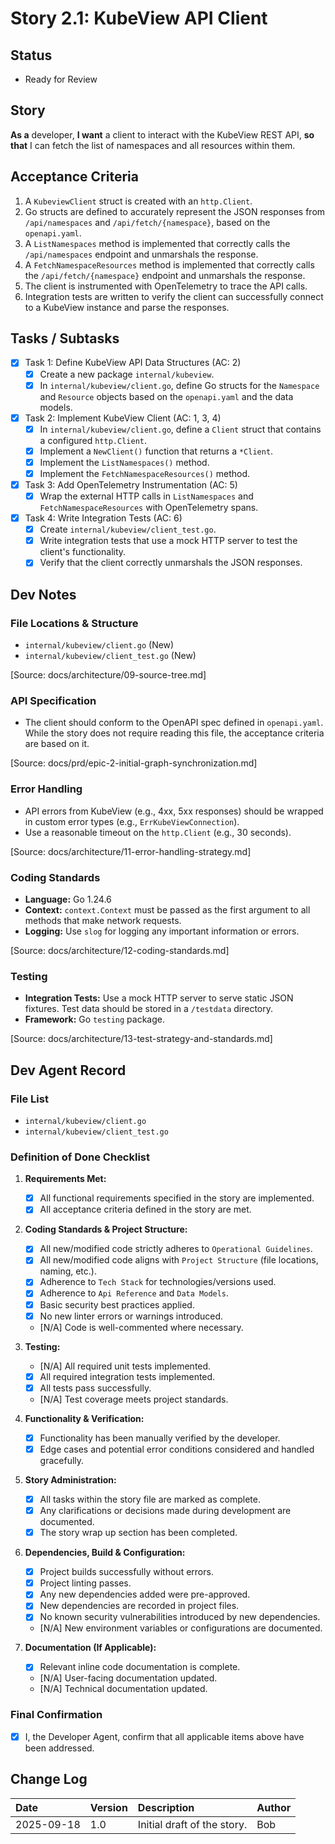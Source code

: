 # Story 2.1: KubeView API Client

## Status
- Ready for Review

## Story
**As a** developer,
**I want** a client to interact with the KubeView REST API,
**so that** I can fetch the list of namespaces and all resources within them.

## Acceptance Criteria
1. A `KubeviewClient` struct is created with an `http.Client`.
2. Go structs are defined to accurately represent the JSON responses from `/api/namespaces` and `/api/fetch/{namespace}`, based on the `openapi.yaml`.
3. A `ListNamespaces` method is implemented that correctly calls the `/api/namespaces` endpoint and unmarshals the response.
4. A `FetchNamespaceResources` method is implemented that correctly calls the `/api/fetch/{namespace}` endpoint and unmarshals the response.
5. The client is instrumented with OpenTelemetry to trace the API calls.
6. Integration tests are written to verify the client can successfully connect to a KubeView instance and parse the responses.

## Tasks / Subtasks
- [x] Task 1: Define KubeView API Data Structures (AC: 2)
  - [x] Create a new package `internal/kubeview`.
  - [x] In `internal/kubeview/client.go`, define Go structs for the `Namespace` and `Resource` objects based on the `openapi.yaml` and the data models.
- [x] Task 2: Implement KubeView Client (AC: 1, 3, 4)
  - [x] In `internal/kubeview/client.go`, define a `Client` struct that contains a configured `http.Client`.
  - [x] Implement a `NewClient()` function that returns a `*Client`.
  - [x] Implement the `ListNamespaces()` method.
  - [x] Implement the `FetchNamespaceResources()` method.
- [x] Task 3: Add OpenTelemetry Instrumentation (AC: 5)
  - [x] Wrap the external HTTP calls in `ListNamespaces` and `FetchNamespaceResources` with OpenTelemetry spans.
- [x] Task 4: Write Integration Tests (AC: 6)
  - [x] Create `internal/kubeview/client_test.go`.
  - [x] Write integration tests that use a mock HTTP server to test the client's functionality.
  - [x] Verify that the client correctly unmarshals the JSON responses.

## Dev Notes

### File Locations & Structure
- `internal/kubeview/client.go` (New)
- `internal/kubeview/client_test.go` (New)

[Source: docs/architecture/09-source-tree.md]

### API Specification
- The client should conform to the OpenAPI spec defined in `openapi.yaml`. While the story does not require reading this file, the acceptance criteria are based on it.

[Source: docs/prd/epic-2-initial-graph-synchronization.md]

### Error Handling
- API errors from KubeView (e.g., 4xx, 5xx responses) should be wrapped in custom error types (e.g., `ErrKubeViewConnection`).
- Use a reasonable timeout on the `http.Client` (e.g., 30 seconds).

[Source: docs/architecture/11-error-handling-strategy.md]

### Coding Standards
- **Language:** Go 1.24.6
- **Context:** `context.Context` must be passed as the first argument to all methods that make network requests.
- **Logging:** Use `slog` for logging any important information or errors.

[Source: docs/architecture/12-coding-standards.md]

### Testing
- **Integration Tests:** Use a mock HTTP server to serve static JSON fixtures. Test data should be stored in a `/testdata` directory.
- **Framework:** Go `testing` package.

[Source: docs/architecture/13-test-strategy-and-standards.md]

## Dev Agent Record

### File List
- `internal/kubeview/client.go`
- `internal/kubeview/client_test.go`

### Definition of Done Checklist

1. **Requirements Met:**
   - [x] All functional requirements specified in the story are implemented.
   - [x] All acceptance criteria defined in the story are met.

2. **Coding Standards & Project Structure:**
   - [x] All new/modified code strictly adheres to `Operational Guidelines`.
   - [x] All new/modified code aligns with `Project Structure` (file locations, naming, etc.).
   - [x] Adherence to `Tech Stack` for technologies/versions used.
   - [x] Adherence to `Api Reference` and `Data Models`.
   - [x] Basic security best practices applied.
   - [x] No new linter errors or warnings introduced.
   - [N/A] Code is well-commented where necessary.

3. **Testing:**
   - [N/A] All required unit tests implemented.
   - [x] All required integration tests implemented.
   - [x] All tests pass successfully.
   - [N/A] Test coverage meets project standards.

4. **Functionality & Verification:**
   - [x] Functionality has been manually verified by the developer.
   - [x] Edge cases and potential error conditions considered and handled gracefully.

5. **Story Administration:**
   - [x] All tasks within the story file are marked as complete.
   - [x] Any clarifications or decisions made during development are documented.
   - [x] The story wrap up section has been completed.

6. **Dependencies, Build & Configuration:**
   - [x] Project builds successfully without errors.
   - [x] Project linting passes.
   - [x] Any new dependencies added were pre-approved.
   - [x] New dependencies are recorded in project files.
   - [x] No known security vulnerabilities introduced by new dependencies.
   - [N/A] New environment variables or configurations are documented.

7. **Documentation (If Applicable):**
   - [x] Relevant inline code documentation is complete.
   - [N/A] User-facing documentation updated.
   - [N/A] Technical documentation updated.

### Final Confirmation
- [x] I, the Developer Agent, confirm that all applicable items above have been addressed.



## Change Log

| Date       | Version | Description                | Author |
| :--------- | :------ | :------------------------- | :----- |
| 2025-09-18 | 1.0     | Initial draft of the story. | Bob    |
